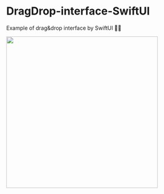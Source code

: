 # DragDrop-interface-SwiftUI

Example of drag&drop interface by SwiftUI 🧞‍♂️ 

<img src="https://github.com/NBibikov/DragDrop-interface-SwiftUI/blob/main/example.gif" height="400"/>
